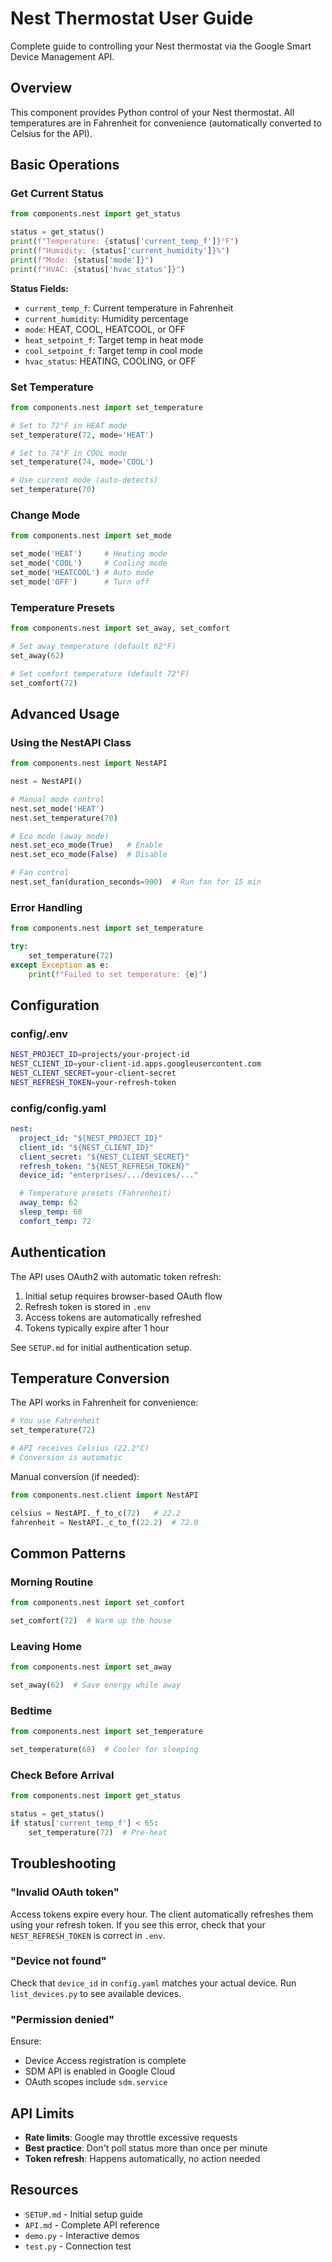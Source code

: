 # Nest Thermostat User Guide

Complete guide to controlling your Nest thermostat via the Google Smart Device Management API.

## Overview

This component provides Python control of your Nest thermostat. All temperatures are in Fahrenheit for convenience (automatically converted to Celsius for the API).

## Basic Operations

### Get Current Status

```python
from components.nest import get_status

status = get_status()
print(f"Temperature: {status['current_temp_f']}°F")
print(f"Humidity: {status['current_humidity']}%")
print(f"Mode: {status['mode']}")
print(f"HVAC: {status['hvac_status']}")
```

**Status Fields:**
- `current_temp_f`: Current temperature in Fahrenheit
- `current_humidity`: Humidity percentage
- `mode`: HEAT, COOL, HEATCOOL, or OFF
- `heat_setpoint_f`: Target temp in heat mode
- `cool_setpoint_f`: Target temp in cool mode
- `hvac_status`: HEATING, COOLING, or OFF

### Set Temperature

```python
from components.nest import set_temperature

# Set to 72°F in HEAT mode
set_temperature(72, mode='HEAT')

# Set to 74°F in COOL mode
set_temperature(74, mode='COOL')

# Use current mode (auto-detects)
set_temperature(70)
```

### Change Mode

```python
from components.nest import set_mode

set_mode('HEAT')     # Heating mode
set_mode('COOL')     # Cooling mode
set_mode('HEATCOOL') # Auto mode
set_mode('OFF')      # Turn off
```

### Temperature Presets

```python
from components.nest import set_away, set_comfort

# Set away temperature (default 62°F)
set_away(62)

# Set comfort temperature (default 72°F)
set_comfort(72)
```

## Advanced Usage

### Using the NestAPI Class

```python
from components.nest import NestAPI

nest = NestAPI()

# Manual mode control
nest.set_mode('HEAT')
nest.set_temperature(70)

# Eco mode (away mode)
nest.set_eco_mode(True)   # Enable
nest.set_eco_mode(False)  # Disable

# Fan control
nest.set_fan(duration_seconds=900)  # Run fan for 15 min
```

### Error Handling

```python
from components.nest import set_temperature

try:
    set_temperature(72)
except Exception as e:
    print(f"Failed to set temperature: {e}")
```

## Configuration

### config/.env
```bash
NEST_PROJECT_ID=projects/your-project-id
NEST_CLIENT_ID=your-client-id.apps.googleusercontent.com
NEST_CLIENT_SECRET=your-client-secret
NEST_REFRESH_TOKEN=your-refresh-token
```

### config/config.yaml
```yaml
nest:
  project_id: "${NEST_PROJECT_ID}"
  client_id: "${NEST_CLIENT_ID}"
  client_secret: "${NEST_CLIENT_SECRET}"
  refresh_token: "${NEST_REFRESH_TOKEN}"
  device_id: "enterprises/.../devices/..."

  # Temperature presets (Fahrenheit)
  away_temp: 62
  sleep_temp: 68
  comfort_temp: 72
```

## Authentication

The API uses OAuth2 with automatic token refresh:

1. Initial setup requires browser-based OAuth flow
2. Refresh token is stored in `.env`
3. Access tokens are automatically refreshed
4. Tokens typically expire after 1 hour

See `SETUP.md` for initial authentication setup.

## Temperature Conversion

The API works in Fahrenheit for convenience:

```python
# You use Fahrenheit
set_temperature(72)

# API receives Celsius (22.2°C)
# Conversion is automatic
```

Manual conversion (if needed):
```python
from components.nest.client import NestAPI

celsius = NestAPI._f_to_c(72)   # 22.2
fahrenheit = NestAPI._c_to_f(22.2)  # 72.0
```

## Common Patterns

### Morning Routine
```python
from components.nest import set_comfort

set_comfort(72)  # Warm up the house
```

### Leaving Home
```python
from components.nest import set_away

set_away(62)  # Save energy while away
```

### Bedtime
```python
from components.nest import set_temperature

set_temperature(68)  # Cooler for sleeping
```

### Check Before Arrival
```python
from components.nest import get_status

status = get_status()
if status['current_temp_f'] < 65:
    set_temperature(72)  # Pre-heat
```

## Troubleshooting

### "Invalid OAuth token"
Access tokens expire every hour. The client automatically refreshes them using your refresh token. If you see this error, check that your `NEST_REFRESH_TOKEN` is correct in `.env`.

### "Device not found"
Check that `device_id` in `config.yaml` matches your actual device. Run `list_devices.py` to see available devices.

### "Permission denied"
Ensure:
- Device Access registration is complete
- SDM API is enabled in Google Cloud
- OAuth scopes include `sdm.service`

## API Limits

- **Rate limits**: Google may throttle excessive requests
- **Best practice**: Don't poll status more than once per minute
- **Token refresh**: Happens automatically, no action needed

## Resources

- `SETUP.md` - Initial setup guide
- `API.md` - Complete API reference
- `demo.py` - Interactive demos
- `test.py` - Connection test
